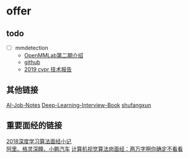 # offer  

## todo

- [ ] mmdetection
  - [OpenMMLab第二期介绍](https://mp.weixin.qq.com/s?__biz=MzIwMTE1NjQxMQ==&mid=2247487339&idx=3&sn=d46a15c5aded6b2307f9c070a3a2fb28&chksm=96f37d3fa184f42901188e6651ac3cebe96eeb22882bb6a96f632af8308717874c2eda6b2dc6&mpshare=1&scene=1&srcid=0620biJikwkM3lF4rjjxgebA&key=e7810a0496191945d61308bb87bccee7bc7fe59ae83fda6c38200fddf6960409d75d83bc7f01fe21638f3f65e79720f6fc8e590e16ec28b61376783385c93581877c3e589d014e6c3d09a387285fdd63&ascene=1&uin=MTg4MTg1MDQ4NA%3D%3D&devicetype=Windows+10&version=62060833&lang=zh_CN&pass_ticket=6uCetJqmbNTTv1tEnDiafnRba56nabwaLPolaEaLRiwb0fidyAyBtG6J5E9pYp52)
  - [github](https://github.com/open-mmlab/mmdetection)
  - [2019 cvpr 技术报告](https://arxiv.org/abs/1906.07155)

## 其他链接
[AI-Job-Notes](https://github.com/amusi/AI-Job-Notes)
[Deep-Learning-Interview-Book](https://github.com/ArtechStark/Deep-Learning-Interview-Book)
[shufangxun](https://github.com/shufangxun/DS-and-AL)

## 重要面经的链接  
[2018深度学习算法面经小记](https://blog.csdn.net/a529975125/article/details/82980474)  
[阿里、格灵深瞳、小鹏汽车](https://cloud.tencent.com/developer/article/1428925)
[计算机视觉算法岗面经：两万字啊你确定不看看](https://www.nowcoder.com/discuss/128148)
